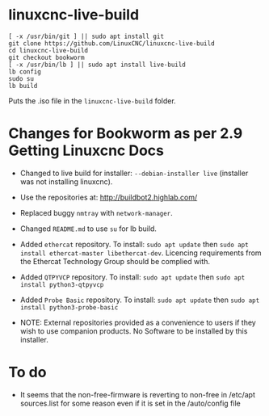 # linuxcnc-live-build

    [ -x /usr/bin/git ] || sudo apt install git
    git clone https://github.com/LinuxCNC/linuxcnc-live-build
    cd linuxcnc-live-build
    git checkout bookworm
    [ -x /usr/bin/lb ] || sudo apt install live-build
    lb config
    sudo su
    lb build

Puts the .iso file in the ```linuxcnc-live-build``` folder.

# Changes for Bookworm as per 2.9 Getting Linuxcnc Docs
- Changed to live build for installer: ```--debian-installer live``` (installer was not installing linuxcnc).
- Use the repositories at: http://buildbot2.highlab.com/
- Replaced buggy ```nmtray``` with ```network-manager```.
- Changed ```README.md``` to use ```su``` for lb build.
- Added ```ethercat``` repository. To install: ```sudo apt update``` then ```sudo apt install ethercat-master libethercat-dev```. Licencing requirements from the Ethercat Technology Group should be complied with.
- Added ```QTPYVCP``` repository. To install: ```sudo apt update``` then ```sudo apt install python3-qtpyvcp```
- Added ```Probe Basic``` repository. To install: ```sudo apt update``` then ```sudo apt install python3-probe-basic```

- NOTE: External repositories provided as a convenience to users if they wish to use companion products. No Software to be installed by this installer.
    
 # To do
- It seems that the non-free-firmware is reverting to non-free in /etc/apt sources.list for some reason even if it is set in the /auto/config file   


   
